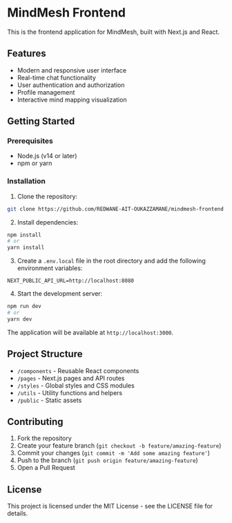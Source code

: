 # MindMesh Frontend

This is the frontend application for MindMesh, built with Next.js and React.

## Features

- Modern and responsive user interface
- Real-time chat functionality
- User authentication and authorization
- Profile management
- Interactive mind mapping visualization

## Getting Started

### Prerequisites

- Node.js (v14 or later)
- npm or yarn

### Installation

1. Clone the repository:
```bash
git clone https://github.com/REDWANE-AIT-OUKAZZAMANE/mindmesh-frontend.git
```

2. Install dependencies:
```bash
npm install
# or
yarn install
```

3. Create a `.env.local` file in the root directory and add the following environment variables:
```
NEXT_PUBLIC_API_URL=http://localhost:8080
```

4. Start the development server:
```bash
npm run dev
# or
yarn dev
```

The application will be available at `http://localhost:3000`.

## Project Structure

- `/components` - Reusable React components
- `/pages` - Next.js pages and API routes
- `/styles` - Global styles and CSS modules
- `/utils` - Utility functions and helpers
- `/public` - Static assets

## Contributing

1. Fork the repository
2. Create your feature branch (`git checkout -b feature/amazing-feature`)
3. Commit your changes (`git commit -m 'Add some amazing feature'`)
4. Push to the branch (`git push origin feature/amazing-feature`)
5. Open a Pull Request

## License

This project is licensed under the MIT License - see the LICENSE file for details.
